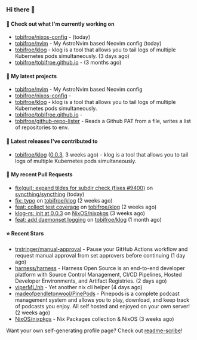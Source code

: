 ### Hi there 👋

#### 👷 Check out what I'm currently working on

- [tobifroe/nixos-config](https://github.com/tobifroe/nixos-config) -  (today)
- [tobifroe/nvim](https://github.com/tobifroe/nvim) - My AstroNvim based Neovim config (today)
- [tobifroe/klog](https://github.com/tobifroe/klog) - klog is a tool that allows you to tail logs of multiple Kubernetes pods simultaneously. (3 days ago)
- [tobifroe/tobifroe.github.io](https://github.com/tobifroe/tobifroe.github.io) -  (3 months ago)

#### 🌱 My latest projects

- [tobifroe/nvim](https://github.com/tobifroe/nvim) - My AstroNvim based Neovim config
- [tobifroe/nixos-config](https://github.com/tobifroe/nixos-config) - 
- [tobifroe/klog](https://github.com/tobifroe/klog) - klog is a tool that allows you to tail logs of multiple Kubernetes pods simultaneously.
- [tobifroe/tobifroe.github.io](https://github.com/tobifroe/tobifroe.github.io) - 
- [tobifroe/github-repo-lister](https://github.com/tobifroe/github-repo-lister) - Reads a Github PAT from a file, writes a list of repositories to env.

#### 🔭 Latest releases I've contributed to

- [tobifroe/klog](https://github.com/tobifroe/klog) ([0.0.3](https://github.com/tobifroe/klog/releases/tag/0.0.3), 3 weeks ago) - klog is a tool that allows you to tail logs of multiple Kubernetes pods simultaneously.

#### 🔨 My recent Pull Requests

- [fix(gui): expand tildes for subdir check (fixes #9400)](https://github.com/syncthing/syncthing/pull/9788) on [syncthing/syncthing](https://github.com/syncthing/syncthing) (today)
- [fix: typo](https://github.com/tobifroe/klog/pull/37) on [tobifroe/klog](https://github.com/tobifroe/klog) (2 weeks ago)
- [feat: collect test coverage](https://github.com/tobifroe/klog/pull/35) on [tobifroe/klog](https://github.com/tobifroe/klog) (2 weeks ago)
- [klog-rs: init at 0.0.3](https://github.com/NixOS/nixpkgs/pull/345863) on [NixOS/nixpkgs](https://github.com/NixOS/nixpkgs) (3 weeks ago)
- [feat: add daemonset logging](https://github.com/tobifroe/klog/pull/25) on [tobifroe/klog](https://github.com/tobifroe/klog) (1 month ago)

#### ⭐ Recent Stars

- [trstringer/manual-approval](https://github.com/trstringer/manual-approval) - Pause your GitHub Actions workflow and request manual approval from set approvers before continuing (1 day ago)
- [harness/harness](https://github.com/harness/harness) - Harness Open Source is an end-to-end developer platform with Source Control Management, CI/CD Pipelines, Hosted Developer Environments, and Artifact Registries. (2 days ago)
- [viperML/nh](https://github.com/viperML/nh) - Yet another nix cli helper (4 days ago)
- [madeofpendletonwool/PinePods](https://github.com/madeofpendletonwool/PinePods) - Pinepods is a complete podcast management system and allows you to play, download, and keep track of podcasts you enjoy. All self hosted and enjoyed on your own server! (2 weeks ago)
- [NixOS/nixpkgs](https://github.com/NixOS/nixpkgs) - Nix Packages collection &amp; NixOS (3 weeks ago)


Want your own self-generating profile page? Check out [readme-scribe](https://github.com/muesli/readme-scribe)!



